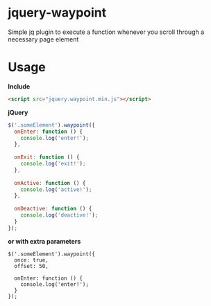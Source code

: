 # jquery-waypoint
Simple jq plugin to execute a function whenever you scroll through a necessary page element

Usage
=====

**Include**

```html
<script src="jquery.waypoint.min.js"></script>
```

**jQuery**

```javascript
$('.someElement').waypoint({
  onEnter: function () {
    console.log('enter!');
  },
  
  onExit: function () {
    console.log('exit!');
  },
  
  onActive: function () {
    console.log('active!');
  },
  
  onDeactive: function () {
    console.log('deactive!');
  }
});
```

**or with extra parameters**

```
$('.someElement').waypoint({
  once: true,
  offset: 50,

  onEnter: function () {
    console.log('enter!');
  }
});
```
